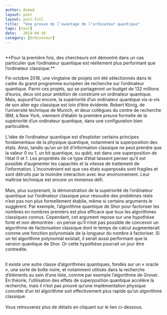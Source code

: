 ```yaml
---
author: Asmed
layout: post
layout: post-full
title:  "Une preuve de l’avantage de l’ordinateur quantique"
tags: [text]
date:   2019-04-30 
category: [Ordinateur]
---
```

<br/>
**Pour la première fois, des chercheurs ont démontré dans un cas particulier que l’ordinateur quantique est réellement plus performant que l’ordinateur classique.**  

<br/>

Fin octobre 2018, une vingtaine de projets ont été sélectionnés dans le cadre du grand programme européen de recherche sur l’ordinateur quantique. Parmi ces projets, qui se partageront un budget de 132 millions d’euros, deux ont pour ambition de construire un ordinateur quantique. Mais, aujourd’hui encore, la supériorité d’un ordinateur quantique vis-à-vis de son alter ego classique est loin d’être évidente. Robert König, de l’université technique de Munich, et deux collègues du centre de recherche IBM, à New York, viennent d’établir la première preuve formelle de la supériorité d’un ordinateur quantique, dans une configuration bien particulière.  
<br/>
L’idée de l’ordinateur quantique est d’exploiter certains principes fondamentaux de la physique quantique, notamment la superposition des états. Ainsi, tandis qu’un un bit d’information classique ne peut prendre que la valeur 0 ou 1, un bit quantique, ou qubit, est dans une superposition de l’état 0 et 1. Les propriétés de ce type d’état laissent penser qu’il est possible d’augmenter les capacités et la vitesse de traitement de l’information. L’inconvénient est que ces états superposés sont fragiles et sont détruits par la moindre interaction avec leur environnement. Leur maîtrise technique est encore un immense défi.  
<br/>
Mais, plus surprenant, la démonstration de la supériorité de l’ordinateur quantique sur l’ordinateur classique pour résoudre des problèmes réels n’est pas non plus formellement établie, même si certains arguments le suggèrent. Par exemple, l’algorithme quantique de Shor pour factoriser les nombres en nombres premiers est plus efficace que tous les algorithmes classiques connus. Cependant, cet argument repose sur une hypothèse forte et non démontrée : on pense qu’il n’est pas possible de concevoir un algorithme de factorisation classique dont le temps de calcul augmenterait comme une fonction polynomiale de la longueur du nombre à factoriser. Si un tel algorithme polynomial existait, il serait aussi performant que la version quantique de Shor. Or cette hypothèse pourrait un jour être contredite.  

<br/>
Il existe une autre classe d’algorithmes quantiques, fondés sur un « oracle », une sorte de boîte noire, et notamment utilisés dans la recherche d’éléments au sein d’une liste, comme par exemple l’algorithme de Grover. En théorie, l’utilisation des effets de superposition quantique accélère la recherche, mais il n’est pas prouvé qu’une implémentation physique concrète d’un tel algorithme soit effectivement plus rapide qu’un algorithme classique.  
<br/>
<br/>
Vous retrouverez plus de détails en cliquant sur le lien ci-dessous.  
<br>
<https://www.pourlascience.fr/sd/informatique/une-preuve-de-lavantage-de-lordinateur-quantique-15094.php> 

